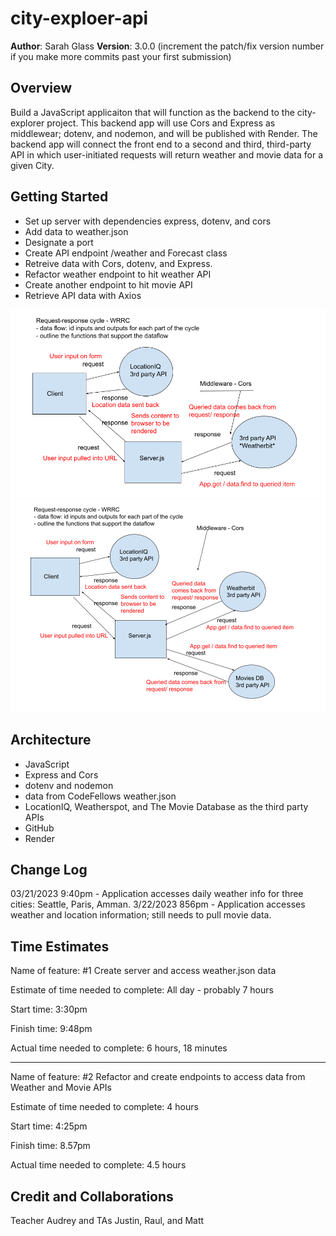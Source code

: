 # city-exploer-api

**Author**: Sarah Glass
**Version**: 3.0.0 (increment the patch/fix version number if you make more commits past your first submission)

## Overview
Build a JavaScript applicaiton that will function as the backend to the city-explorer project. This backend app will use Cors and Express as middlewear; dotenv, and nodemon, and will be published with Render. The backend app will connect the front end to a second and third, third-party API in which user-initiated requests will return weather and movie data for a given City.

## Getting Started
- Set up server with dependencies express, dotenv, and cors
- Add data to weather.json
- Designate a port
- Create API endpoint /weather and Forecast class
- Retreive data with Cors, dotenv, and Express.
- Refactor weather endpoint to hit weather API
- Create another endpoint to hit movie API
- Retrieve API data with Axios

![WRRC - front to backend](/WRRC2.png)
![WRRC - server to APIs](/WRRC3.png)

## Architecture
- JavaScript
- Express and Cors
- dotenv and nodemon
- data from CodeFellows weather.json
- LocationIQ, Weatherspot, and The Movie Database as the third party APIs
- GitHub
- Render

## Change Log
03/21/2023 9:40pm - Application accesses daily weather info for three cities: Seattle, Paris, Amman.
3/22/2023 856pm - Application accesses weather and location information; still needs to pull movie data.


## Time Estimates

Name of feature: #1 Create server and access weather.json data

Estimate of time needed to complete: All day - probably 7 hours

Start time: 3:30pm

Finish time: 9:48pm 

Actual time needed to complete: 6 hours, 18 minutes

----------------------------

Name of feature: #2 Refactor and create endpoints to access data from Weather and Movie APIs

Estimate of time needed to complete: 4 hours

Start time: 4:25pm

Finish time: 8.57pm

Actual time needed to complete: 4.5 hours

## Credit and Collaborations
Teacher Audrey and TAs Justin, Raul, and Matt